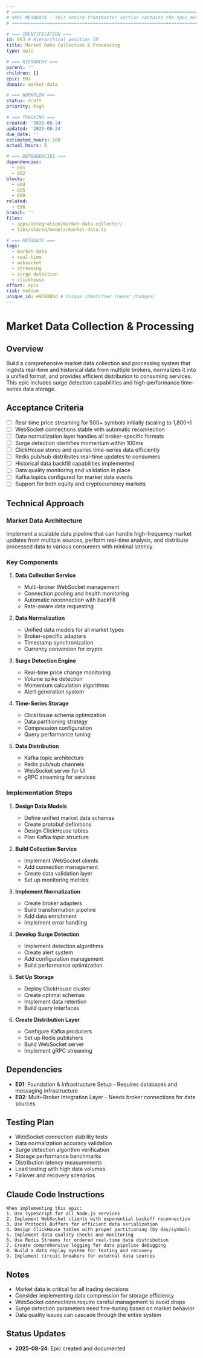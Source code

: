 ```yaml
---
# ============================================================================
# SPEC METADATA - This entire frontmatter section contains the spec metadata
# ============================================================================

# === IDENTIFICATION ===
id: E03 # Hierarchical position ID
title: Market Data Collection & Processing
type: epic

# === HIERARCHY ===
parent: ''
children: []
epic: E03
domain: market-data

# === WORKFLOW ===
status: draft
priority: high

# === TRACKING ===
created: '2025-08-24'
updated: '2025-08-24'
due_date: ''
estimated_hours: 100
actual_hours: 0

# === DEPENDENCIES ===
dependencies:
  - E01
  - E02
blocks:
  - E04
  - E05
  - E09
related:
  - E06
branch: ''
files:
  - apps/integration/market-data-collector/
  - libs/shared/models/market-data.ts

# === METADATA ===
tags:
  - market-data
  - real-time
  - websocket
  - streaming
  - surge-detection
  - clickhouse
effort: epic
risk: medium
unique_id: e93028bd # Unique identifier (never changes)
---
```


# Market Data Collection & Processing

## Overview

Build a comprehensive market data collection and processing system that ingests real-time and historical data from multiple brokers, normalizes it into a unified format, and provides efficient distribution to consuming services. This epic includes surge detection capabilities and high-performance time-series data storage.

## Acceptance Criteria

- [ ] Real-time price streaming for 500+ symbols initially (scaling to 1,800+)
- [ ] WebSocket connections stable with automatic reconnection
- [ ] Data normalization layer handles all broker-specific formats
- [ ] Surge detection identifies momentum within 100ms
- [ ] ClickHouse stores and queries time-series data efficiently
- [ ] Redis pub/sub distributes real-time updates to consumers
- [ ] Historical data backfill capabilities implemented
- [ ] Data quality monitoring and validation in place
- [ ] Kafka topics configured for market data events
- [ ] Support for both equity and cryptocurrency markets

## Technical Approach

### Market Data Architecture

Implement a scalable data pipeline that can handle high-frequency market updates from multiple sources, perform real-time analysis, and distribute processed data to various consumers with minimal latency.

### Key Components

1. **Data Collection Service**
   - Multi-broker WebSocket management
   - Connection pooling and health monitoring
   - Automatic reconnection with backfill
   - Rate-aware data requesting

2. **Data Normalization**
   - Unified data models for all market types
   - Broker-specific adapters
   - Timestamp synchronization
   - Currency conversion for crypto

3. **Surge Detection Engine**
   - Real-time price change monitoring
   - Volume spike detection
   - Momentum calculation algorithms
   - Alert generation system

4. **Time-Series Storage**
   - ClickHouse schema optimization
   - Data partitioning strategy
   - Compression configuration
   - Query performance tuning

5. **Data Distribution**
   - Kafka topic architecture
   - Redis pub/sub channels
   - WebSocket server for UI
   - gRPC streaming for services

### Implementation Steps

1. **Design Data Models**
   - Define unified market data schemas
   - Create protobuf definitions
   - Design ClickHouse tables
   - Plan Kafka topic structure

2. **Build Collection Service**
   - Implement WebSocket clients
   - Add connection management
   - Create data validation layer
   - Set up monitoring metrics

3. **Implement Normalization**
   - Create broker adapters
   - Build transformation pipeline
   - Add data enrichment
   - Implement error handling

4. **Develop Surge Detection**
   - Implement detection algorithms
   - Create alert system
   - Add configuration management
   - Build performance optimization

5. **Set Up Storage**
   - Deploy ClickHouse cluster
   - Create optimal schemas
   - Implement data retention
   - Build query interfaces

6. **Create Distribution Layer**
   - Configure Kafka producers
   - Set up Redis publishers
   - Build WebSocket server
   - Implement gRPC streaming

## Dependencies

- **E01**: Foundation & Infrastructure Setup - Requires databases and messaging infrastructure
- **E02**: Multi-Broker Integration Layer - Needs broker connections for data sources

## Testing Plan

- WebSocket connection stability tests
- Data normalization accuracy validation
- Surge detection algorithm verification
- Storage performance benchmarks
- Distribution latency measurements
- Load testing with high data volumes
- Failover and recovery scenarios

## Claude Code Instructions

```
When implementing this epic:
1. Use TypeScript for all Node.js services
2. Implement WebSocket clients with exponential backoff reconnection
3. Use Protocol Buffers for efficient data serialization
4. Design ClickHouse tables with proper partitioning (by day/symbol)
5. Implement data quality checks and monitoring
6. Use Redis Streams for ordered real-time data distribution
7. Create comprehensive logging for data pipeline debugging
8. Build a data replay system for testing and recovery
9. Implement circuit breakers for external data sources
```

## Notes

- Market data is critical for all trading decisions
- Consider implementing data compression for storage efficiency
- WebSocket connections require careful management to avoid drops
- Surge detection parameters need fine-tuning based on market behavior
- Data quality issues can cascade through the entire system

## Status Updates

- **2025-08-24**: Epic created and documented
